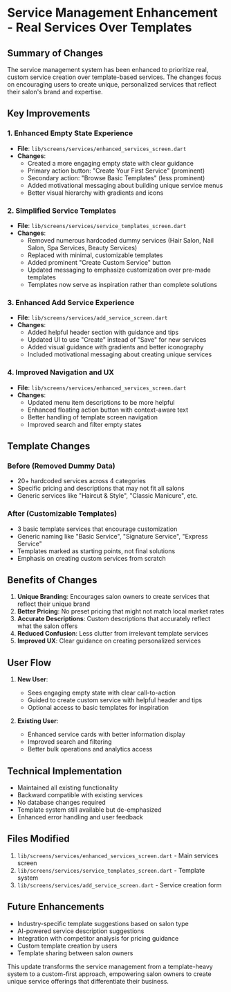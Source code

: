 # Service Management Enhancement - Real Services Over Templates

## Summary of Changes

The service management system has been enhanced to prioritize real, custom service creation over template-based services. The changes focus on encouraging users to create unique, personalized services that reflect their salon's brand and expertise.

## Key Improvements

### 1. Enhanced Empty State Experience
- **File**: `lib/screens/services/enhanced_services_screen.dart`
- **Changes**:
  - Created a more engaging empty state with clear guidance
  - Primary action button: "Create Your First Service" (prominent)
  - Secondary action: "Browse Basic Templates" (less prominent)
  - Added motivational messaging about building unique service menus
  - Better visual hierarchy with gradients and icons

### 2. Simplified Service Templates
- **File**: `lib/screens/services/service_templates_screen.dart`
- **Changes**:
  - Removed numerous hardcoded dummy services (Hair Salon, Nail Salon, Spa Services, Beauty Services)
  - Replaced with minimal, customizable templates
  - Added prominent "Create Custom Service" button
  - Updated messaging to emphasize customization over pre-made templates
  - Templates now serve as inspiration rather than complete solutions

### 3. Enhanced Add Service Experience
- **File**: `lib/screens/services/add_service_screen.dart`
- **Changes**:
  - Added helpful header section with guidance and tips
  - Updated UI to use "Create" instead of "Save" for new services
  - Added visual guidance with gradients and better iconography
  - Included motivational messaging about creating unique services

### 4. Improved Navigation and UX
- **File**: `lib/screens/services/enhanced_services_screen.dart`
- **Changes**:
  - Updated menu item descriptions to be more helpful
  - Enhanced floating action button with context-aware text
  - Better handling of template screen navigation
  - Improved search and filter empty states

## Template Changes

### Before (Removed Dummy Data)
- 20+ hardcoded services across 4 categories
- Specific pricing and descriptions that may not fit all salons
- Generic services like "Haircut & Style", "Classic Manicure", etc.

### After (Customizable Templates)
- 3 basic template services that encourage customization
- Generic naming like "Basic Service", "Signature Service", "Express Service"
- Templates marked as starting points, not final solutions
- Emphasis on creating custom services from scratch

## Benefits of Changes

1. **Unique Branding**: Encourages salon owners to create services that reflect their unique brand
2. **Better Pricing**: No preset pricing that might not match local market rates
3. **Accurate Descriptions**: Custom descriptions that accurately reflect what the salon offers
4. **Reduced Confusion**: Less clutter from irrelevant template services
5. **Improved UX**: Clear guidance on creating personalized services

## User Flow

1. **New User**: 
   - Sees engaging empty state with clear call-to-action
   - Guided to create custom service with helpful header and tips
   - Optional access to basic templates for inspiration

2. **Existing User**:
   - Enhanced service cards with better information display
   - Improved search and filtering
   - Better bulk operations and analytics access

## Technical Implementation

- Maintained all existing functionality
- Backward compatible with existing services
- No database changes required
- Template system still available but de-emphasized
- Enhanced error handling and user feedback

## Files Modified

1. `lib/screens/services/enhanced_services_screen.dart` - Main services screen
2. `lib/screens/services/service_templates_screen.dart` - Template system
3. `lib/screens/services/add_service_screen.dart` - Service creation form

## Future Enhancements

- Industry-specific template suggestions based on salon type
- AI-powered service description suggestions
- Integration with competitor analysis for pricing guidance
- Custom template creation by users
- Template sharing between salon owners

This update transforms the service management from a template-heavy system to a custom-first approach, empowering salon owners to create unique service offerings that differentiate their business.
